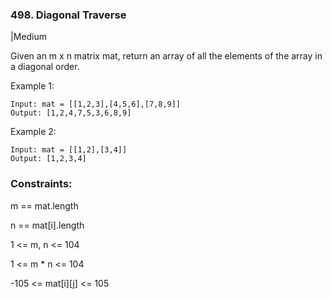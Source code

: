 ### 498. Diagonal Traverse
|Medium

Given an m x n matrix mat, return an array of all the elements of the array in a diagonal order.

 

Example 1:
```
Input: mat = [[1,2,3],[4,5,6],[7,8,9]]
Output: [1,2,4,7,5,3,6,8,9]
```
Example 2:
```
Input: mat = [[1,2],[3,4]]
Output: [1,2,3,4]
``` 

### Constraints:

m == mat.length

n == mat[i].length

1 <= m, n <= 104

1 <= m * n <= 104

-105 <= mat[i][j] <= 105